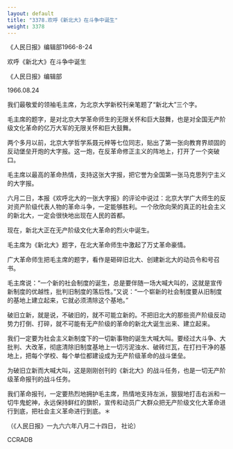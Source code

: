 ```yaml
---
layout: default
title: "3378.欢呼《新北大》在斗争中诞生"
weight: 3378
---
```


《人民日报》编辑部1966-8-24

欢呼《新北大》在斗争中诞生

《人民日报》编辑部

1966.08.24

我们最敬爱的领袖毛主席，为北京大学新校刊亲笔题了“新北大”三个字。

毛主席的题字，是对北京大学革命师生的无限关怀和巨大鼓舞，也是对全国无产阶级文化革命的亿万大军的无限关怀和巨大鼓舞。

两个多月以前，北京大学哲学系聂元梓等七位同志，贴出了第一张向教育界顽固的反动堡垒开炮的大字报。这一炮，在反革命修正主义的阵地上，打开了一个突破口。

毛主席以最高的革命热情，支持这张大字报，把它誉为全国第一张马克思列宁主义的大字报。

六月二日，本报《欢呼北大的一张大字报》的评论中说过：北京大学广大师生的反对资产阶级代表人物的革命斗争，一定能够胜利。一个欣欣向荣的真正的社会主义的新北大，一定会很快地出现在人民的首都。

现在，新北大正在无产阶级文化大革命的烈火中诞生。

毛主席为《新北大》题字，在北大革命师生中激起了万丈革命豪情。

广大革命师生把毛主席的题字，看作是砸碎旧北大、创建新北大的动员令和号召书。

毛主席说：“一个新的社会制度的诞生，总是要伴随一场大喊大叫的，这就是宣传新制度的优越性，批判旧制度的落后性。”又说：“一个崭新的社会制度要从旧制度的基地上建立起来，它就必须清除这个基地。”

破旧立新，就是说，不破旧的，就不可能立新的。不把旧北大的那些资产阶级反动势力打倒、打碎，就不可能有无产阶级的革命的新北大诞生出来、建立起来。

我们一定要为社会主义新制度下的一切新事物的诞生大喊大叫。要经过大斗争、大批判、大改革，彻底清除旧制度基地上一切污泥浊水、破砖烂瓦，在打扫干净的基地上，把每个学校、每个单位都建设成为无产阶级革命的战斗堡垒。

为破旧立新而大喊大叫，这是刚刚创刊的《新北大》的战斗任务，也是一切无产阶级革命报刊的战斗任务。

我们革命报刊，一定要热烈地拥护毛主席，热情地支持左派，狠狠地打击右派和一切牛鬼蛇神，永远保持鲜红的旗帜，宣传和动员广大群众把无产阶级文化大革命进行到底，把社会主义革命进行到底。＊

（《人民日报》一九六六年八月二十四日， 社论）

CCRADB

